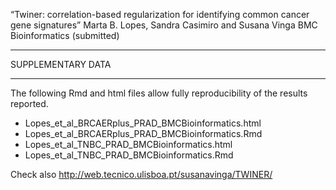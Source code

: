 “Twiner: correlation-based regularization for identifying common cancer gene signatures”
Marta B. Lopes, Sandra Casimiro and Susana Vinga
BMC Bioinformatics (submitted) 

*******************
SUPPLEMENTARY DATA 
*******************



The following Rmd and html files allow fully reproducibility of the results reported.

- Lopes_et_al_BRCAERplus_PRAD_BMCBioinformatics.html
- Lopes_et_al_BRCAERplus_PRAD_BMCBioinformatics.Rmd
- Lopes_et_al_TNBC_PRAD_BMCBioinformatics.html
- Lopes_et_al_TNBC_PRAD_BMCBioinformatics.Rmd

Check also http://web.tecnico.ulisboa.pt/susanavinga/TWINER/
